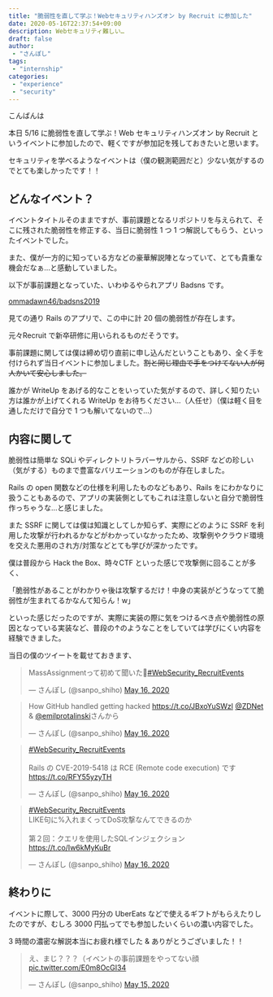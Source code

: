 ```yaml
---
title: "脆弱性を直して学ぶ！Webセキュリティハンズオン by Recruit に参加した"
date: 2020-05-16T22:37:54+09:00
description: Webセキュリティ難しい…
draft: false
author:
 - "さんぽし"
tags:
 - "internship"
categories:
 - "experience"
 - "security"
---
```


こんばんは

本日 5/16 に脆弱性を直して学ぶ！Web セキュリティハンズオン by Recruit というイベントに参加したので、軽くですが参加記を残しておきたいと思います。

セキュリティを学べるようなイベントは（僕の観測範囲だと）少ない気がするのでとても楽しかったです！！


## どんなイベント？
イベントタイトルそのままですが、事前課題となるリポジトリを与えられて、そこに残された脆弱性を修正する、当日に脆弱性 1 つ 1 つ解説してもらう、といったイベントでした。

また、僕が一方的に知っている方などの豪華解説陣となっていて、とても貴重な機会だなぁ…と感動していました。

以下が事前課題となっていた、いわゆるやられアプリ Badsns です。

[ommadawn46/badsns2019](https://github.com/ommadawn46/badsns2019)

見ての通り Rails のアプリで、この中に計 20 個の脆弱性が存在します。

元々Recruit で新卒研修に用いられるものだそうです。

事前課題に関しては僕は締め切り直前に申し込んだということもあり、全く手を付けられず当日イベントに参加しました。~~割と同じ理由で手をつけてない人が何人かいて安心しました。~~

誰かが WriteUp をあげる的なことをいっていた気がするので、詳しく知りたい方は誰かが上げてくれる WriteUp をお待ちください…（人任せ）（僕は軽く目を通しただけで自分で 1 つも解いてないので…）

## 内容に関して
脆弱性は簡単な SQLi やディレクトリトラバーサルから、SSRF などの珍しい（気がする）ものまで豊富なバリエーションのものが存在しました。

Rails の open 関数などの仕様を利用したものなどもあり、Rails をにわかなりに扱うこともあるので、アプリの実装側としてもこれは注意しないと自分で脆弱性作っちゃうな…と感じました。

また SSRF に関しては僕は知識としてしか知らず、実際にどのように SSRF を利用した攻撃が行われるかなどがわかっていなかったため、攻撃例やクラウド環境を交えた悪用のされ方/対策などとても学びが深かったです。


僕は普段から Hack the Box、時々CTF といった感じで攻撃側に回ることが多く、

「脆弱性があることがわかりゃ後は攻撃するだけ！中身の実装がどうなってて脆弱性が生まれてるかなんて知らん！w」

といった感じだったのですが、実際に実装の際に気をつけるべき点や脆弱性の原因となっている実装など、普段の↑のようなことをしていては学びにくい内容を経験できました。


当日の僕のツイートを載せておきます、

<blockquote class="twitter-tweet"><p lang="ja" dir="ltr">MassAssignmentって初めて聞いた👀<a href="https://twitter.com/hashtag/WebSecurity_RecruitEvents?src=hash&amp;ref_src=twsrc%5Etfw">#WebSecurity_RecruitEvents</a></p>&mdash; さんぽし (@sanpo_shiho) <a href="https://twitter.com/sanpo_shiho/status/1261525386380210178?ref_src=twsrc%5Etfw">May 16, 2020</a></blockquote> <script async src="https://platform.twitter.com/widgets.js" charset="utf-8"></script>

<blockquote class="twitter-tweet"><p lang="ja" dir="ltr">How GitHub handled getting hacked <a href="https://t.co/JBxoYuSWzl">https://t.co/JBxoYuSWzl</a> <a href="https://twitter.com/ZDNet?ref_src=twsrc%5Etfw">@ZDNet</a> &amp; <a href="https://twitter.com/emilprotalinski?ref_src=twsrc%5Etfw">@emilprotalinski</a>さんから</p>&mdash; さんぽし (@sanpo_shiho) <a href="https://twitter.com/sanpo_shiho/status/1261529555040272385?ref_src=twsrc%5Etfw">May 16, 2020</a></blockquote> <script async src="https://platform.twitter.com/widgets.js" charset="utf-8"></script>

<blockquote class="twitter-tweet"><p lang="ja" dir="ltr"><a href="https://twitter.com/hashtag/WebSecurity_RecruitEvents?src=hash&amp;ref_src=twsrc%5Etfw">#WebSecurity_RecruitEvents</a><br><br>Rails の CVE-2019-5418 は RCE (Remote code execution) です<a href="https://t.co/RFY55yzyTH">https://t.co/RFY55yzyTH</a></p>&mdash; さんぽし (@sanpo_shiho) <a href="https://twitter.com/sanpo_shiho/status/1261532159216517120?ref_src=twsrc%5Etfw">May 16, 2020</a></blockquote> <script async src="https://platform.twitter.com/widgets.js" charset="utf-8"></script>

<blockquote class="twitter-tweet"><p lang="ja" dir="ltr"><a href="https://twitter.com/hashtag/WebSecurity_RecruitEvents?src=hash&amp;ref_src=twsrc%5Etfw">#WebSecurity_RecruitEvents</a><br>LIKE句に%入れまくってDoS攻撃なんてできるのか<br><br>第２回：クエリを使用したSQLインジェクション<a href="https://t.co/Iw6kMyKuBr">https://t.co/Iw6kMyKuBr</a></p>&mdash; さんぽし (@sanpo_shiho) <a href="https://twitter.com/sanpo_shiho/status/1261551417430437888?ref_src=twsrc%5Etfw">May 16, 2020</a></blockquote> <script async src="https://platform.twitter.com/widgets.js" charset="utf-8"></script>

## 終わりに

イベントに際して、3000 円分の UberEats などで使えるギフトがもらえたりしたのですが、むしろ 3000 円払ってでも参加したいくらいの濃い内容でした。

3 時間の濃密な解説本当にお疲れ様でした & ありがとうございました！！

<blockquote class="twitter-tweet"><p lang="ja" dir="ltr">え、まじ？？？（イベントの事前課題をやってない顔 <a href="https://t.co/E0m8OcGI34">pic.twitter.com/E0m8OcGI34</a></p>&mdash; さんぽし (@sanpo_shiho) <a href="https://twitter.com/sanpo_shiho/status/1261178165268865024?ref_src=twsrc%5Etfw">May 15, 2020</a></blockquote> <script async src="https://platform.twitter.com/widgets.js" charset="utf-8"></script>
 
